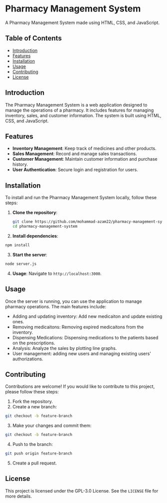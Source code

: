 # Pharmacy Management System

A Pharmacy Management System made using HTML, CSS, and JavaScript.

## Table of Contents
- [Introduction](#introduction)
- [Features](#features)
- [Installation](#installation)
- [Usage](#usage)
- [Contributing](#contributing)
- [License](#license)

## Introduction
The Pharmacy Management System is a web application designed to manage the operations of a pharmacy. It includes features for managing inventory, sales, and customer information. The system is built using HTML, CSS, and JavaScript.

## Features
- **Inventory Management**: Keep track of medicines and other products.
- **Sales Management**: Record and manage sales transactions.
- **Customer Management**: Maintain customer information and purchase history.
- **User Authentication**: Secure login and registration for users.

## Installation
To install and run the Pharmacy Management System locally, follow these steps:

1. **Clone the repository**:
   ```bash
   git clone https://github.com/mohammad-azam22/pharmacy-management-system.git
   cd pharmacy-management-system
   ```
2. **Install dependencies**:
```bash
npm install
```
3. **Start the server**:
```bash
node server.js
```
4. **Usage**: Navigate to `http://localhost:3000`.
## Usage
Once the server is running, you can use the application to manage pharmacy operations. The main features include:

- Adding and updating inventory: Add new medicaiton and update existing ones.
- Removing medicaitons: Removing expired medicaitons from the inventory.
- Dispensing Medications: Dispensing medications to the patients based on the prescriptions.
- Analysis: Analyze the sales by plotting line graphs.
- User management: adding new users and managing existing users' authorizations.

## Contributing
Contributions are welcome! If you would like to contribute to this project, please follow these steps:

1. Fork the repository.
2. Create a new branch:
```bash
git checkout -b feature-branch
```
3. Make your changes and commit them:
```bash
git checkout -b feature-branch
```
4. Push to the branch:
```bash
git push origin feature-branch
```
5. Create a pull request.

## License
This project is licensed under the GPL-3.0 License. See the `LICENSE` file for more details.
